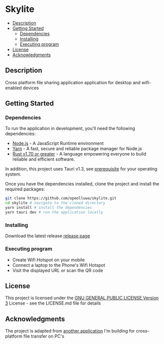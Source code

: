 # Skylite

- [Description](#description)
- [Getting Started](#getting-started)
  - [Dependencies](#dependencies)
  - [Installing](#installing)
  - [Executing program](#executing-program)
- [License](#license)
- [Acknowledgments](#acknowledgments)

## Description

Cross platform file sharing application application for desktop and wifi-enabled devices

## Getting Started

### Dependencies

To run the application in development, you'll need the following dependencies:

- [Node.js](https://nodejs.org) - A JavaScript Runtime environment
- [Yarn](https://yarnpkg.com/) - A fast, secure and reliable package manager for Node.js
- [Rust v1.70 or greater](https://www.rust-lang.org/) - A language empowering everyone
  to build reliable and efficient software.

In addition, this project uses Tauri v1.3, see [prerequisite](https://tauri.app/v1/guides/getting-started/prerequisites/) for your operating system.

Once you have the dependencies installed, clone the project and install the required packages:

```sh
git clone https://github.com/opeolluwa/skylite.git
cd skylite # navigate to the cloned directory
yarn install # install the dependencies
yarn tauri dev # run the application locally

```

### Installing

Download the latest release [release page](https://github.com/opeolluwa/skylite/releases)

### Executing program

- Create Wifi Hotspot on your mobile
- Connect a laptop to the Phone's Wifi Hotspot
- Visit the displayed URL or scan the QR code

## License

This project is licensed under the [GNU GENERAL PUBLIC LICENSE Version 3](./LICENSE) License - see the LICENSE.md file for details

## Acknowledgments

The project is adapted from [another application](https://github.com/opeolluwa/filesync) I'm building for cross-platform file transfer on PC's

